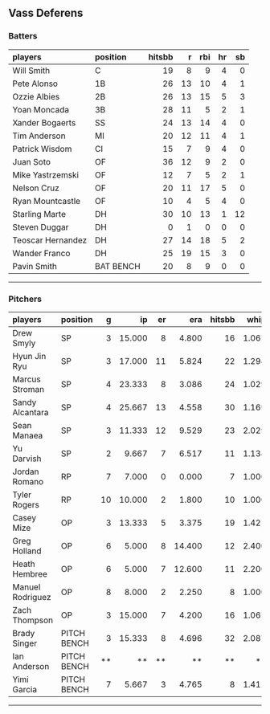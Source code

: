 ## Vass Deferens

### Batters

 
|players           |position  | hitsbb|  r| rbi| hr| sb| 
|:-----------------|:---------|------:|--:|---:|--:|--:| 
|Will Smith        |C         |     19|  8|   9|  4|  0| 
|Pete Alonso       |1B        |     26| 13|  10|  4|  1| 
|Ozzie Albies      |2B        |     26| 13|  15|  5|  3| 
|Yoan Moncada      |3B        |     28| 11|   5|  2|  1| 
|Xander Bogaerts   |SS        |     24| 13|  14|  4|  0| 
|Tim Anderson      |MI        |     20| 12|  11|  4|  1| 
|Patrick Wisdom    |CI        |     15|  7|   9|  4|  0| 
|Juan Soto         |OF        |     36| 12|   9|  2|  0| 
|Mike Yastrzemski  |OF        |     12|  7|   5|  2|  1| 
|Nelson Cruz       |OF        |     20| 11|  17|  5|  0| 
|Ryan Mountcastle  |OF        |     10|  4|   5|  4|  0| 
|Starling Marte    |DH        |     30| 10|  13|  1| 12| 
|Steven Duggar     |DH        |      0|  1|   0|  0|  0| 
|Teoscar Hernandez |DH        |     27| 14|  18|  5|  2| 
|Wander Franco     |DH        |     25| 19|  15|  3|  0| 
|Pavin Smith       |BAT BENCH |     20|  8|   9|  0|  0| 


* * *

### Pitchers

 
|players          |position    |  g|     ip| er|    era| hitsbb|  whip| so|  w| sv| 
|:----------------|:-----------|--:|------:|--:|------:|------:|-----:|--:|--:|--:| 
|Drew Smyly       |SP          |  3| 15.000|  8|  4.800|     16| 1.067| 19|  2|  0| 
|Hyun Jin Ryu     |SP          |  3| 17.000| 11|  5.824|     22| 1.294|  9|  1|  0| 
|Marcus Stroman   |SP          |  4| 23.333|  8|  3.086|     24| 1.029| 28|  2|  0| 
|Sandy Alcantara  |SP          |  4| 25.667| 13|  4.558|     30| 1.169| 26|  1|  0| 
|Sean Manaea      |SP          |  3| 11.333| 12|  9.529|     23| 2.029| 10|  0|  0| 
|Yu Darvish       |SP          |  2|  9.667|  7|  6.517|     11| 1.138| 16|  0|  0| 
|Jordan Romano    |RP          |  7|  7.000|  0|  0.000|      7| 1.000| 14|  1|  3| 
|Tyler Rogers     |RP          | 10| 10.000|  2|  1.800|     10| 1.000|  6|  2|  0| 
|Casey Mize       |OP          |  3| 13.333|  5|  3.375|     19| 1.425| 10|  1|  0| 
|Greg Holland     |OP          |  6|  5.000|  8| 14.400|     12| 2.400|  3|  0|  0| 
|Heath Hembree    |OP          |  6|  5.000|  7| 12.600|     11| 2.200|  6|  0|  0| 
|Manuel Rodriguez |OP          |  8|  8.000|  2|  2.250|      8| 1.000|  9|  2|  0| 
|Zach Thompson    |OP          |  3| 15.000|  7|  4.200|     16| 1.067|  8|  0|  0| 
|Brady Singer     |PITCH BENCH |  3| 15.333|  8|  4.696|     32| 2.087| 14|  0|  0| 
|Ian Anderson     |PITCH BENCH | **|     **| **|     **|     **|    **| **| **| **| 
|Yimi Garcia      |PITCH BENCH |  7|  5.667|  3|  4.765|      8| 1.412| 10|  0|  0| 


* * *


